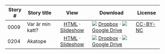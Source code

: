 Story #  | Story title | View | Download | License
-------- | -----------  |:-------:| ---------------- | -------
0009 | Var är min katt? | [HTML](https://global-asp.github.io/stories/sv/0009_var-är-min-katt.html) · <a href="https://global-asp.github.io/stories/sv/0009_var-är-min-katt_slides.html" target="_blank">Slideshow</a> | ![](https://avatars0.githubusercontent.com/u/559357?v=3&s=24) [Dropbox](https://www.dropbox.com/s/u9o5vfvq09o857b/sv.zip) · ![](https://cloud.githubusercontent.com/assets/9295750/9473522/1d6fdde4-4b10-11e5-98f5-aa6c6b04a08e.png) [Google Drive](https://drive.google.com/file/d/0B59ZADK9EsbsNEVzYlpFTEZnc0E/view?usp=sharing) | [CC-BY-NC](http://creativecommons.org/licenses/by-nc/3.0/)
0204 | Akatope | [HTML](https://global-asp.github.io/stories/sv/0204_akatope.html) · <a href="https://global-asp.github.io/stories/sv/0204_akatope_slides.html" target="_blank">Slideshow</a> | ![](https://avatars0.githubusercontent.com/u/559357?v=3&s=24) [Dropbox](https://www.dropbox.com/s/u9o5vfvq09o857b/sv.zip) · ![](https://cloud.githubusercontent.com/assets/9295750/9473522/1d6fdde4-4b10-11e5-98f5-aa6c6b04a08e.png) [Google Drive](https://drive.google.com/file/d/0B59ZADK9EsbsNEVzYlpFTEZnc0E/view?usp=sharing) | 
